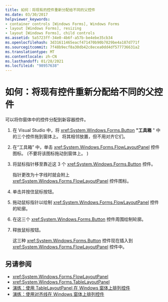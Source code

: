 ```yaml
---
title: 如何：将现有的控件重新分配给不同的父控件
ms.date: 03/30/2017
helpviewer_keywords:
- container controls [Windows Forms], Windows Forms
- layout [Windows Forms], resizing
- layout [Windows Forms], child controls
ms.assetid: 5a5723ff-34e0-4b6f-a57b-be4ebe35cb34
ms.openlocfilehash: 3d31611465eacf471470b90b7829be4a187d771f
ms.sourcegitcommit: 7f48b9ecf8a30db42c8ecea0dd4df577736631a2
ms.translationtype: MT
ms.contentlocale: zh-CN
ms.lasthandoff: 01/28/2021
ms.locfileid: "98957638"
---
```

# <a name="how-to-reassign-existing-controls-to-a-different-parent"></a>如何：将现有控件重新分配给不同的父控件

可以将你窗体中的控件分配到新容器控件。

1. 在 Visual Studio 中，将 <xref:System.Windows.Forms.Button> **"工具箱** " 中的三个控件拖到窗体上。 将其相邻放置，但不用对齐它们。

2. 在“工具箱” 中，单击 <xref:System.Windows.Forms.FlowLayoutPanel> 控件图标。  (不要将该图标拖动到窗体上。 ) 

3. 将鼠标指针移至靠近这 3 个 <xref:System.Windows.Forms.Button> 控件。

   指针更改为十字线时就会附上 <xref:System.Windows.Forms.FlowLayoutPanel> 控件图标。

4. 单击并按住鼠标按钮。

5. 拖动鼠标指针以绘制 <xref:System.Windows.Forms.FlowLayoutPanel> 控件的轮廓。

6. 在这三个 <xref:System.Windows.Forms.Button> 控件周围绘制轮廓。

7. 释放鼠标按钮。

   这三种 <xref:System.Windows.Forms.Button> 控件现在插入到 <xref:System.Windows.Forms.FlowLayoutPanel> 控件中。

## <a name="see-also"></a>另请参阅

- <xref:System.Windows.Forms.FlowLayoutPanel>
- <xref:System.Windows.Forms.TableLayoutPanel>
- [演练：使用 TableLayoutPanel 在 Windows 窗体上排列控件](walkthrough-arranging-controls-on-windows-forms-using-a-tablelayoutpanel.md)
- [演练：使用对齐线在 Windows 窗体上排列控件](walkthrough-arranging-controls-on-windows-forms-using-snaplines.md)
